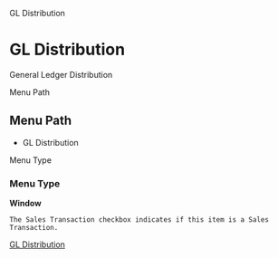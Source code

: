 
GL Distribution
# GL Distribution


General Ledger Distribution

Menu Path
## Menu Path



- GL Distribution

Menu Type
### Menu Type

**Window**

```
The Sales Transaction checkbox indicates if this item is a Sales Transaction.
```

[GL Distribution](functional-guide/window/window-gl-distribution.md)